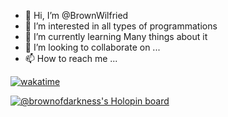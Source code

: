 - 👋 Hi, I’m @BrownWilfried
- 👀 I’m interested in all types of programmations
- 🌱 I’m currently learning  Many things about it
- 💞️ I’m looking to collaborate on ...
- 📫 How to reach me ...

[![wakatime](https://wakatime.com/badge/user/80562c28-6a2d-437d-b009-7c5fc30a0cfc.svg)](https://wakatime.com/@80562c28-6a2d-437d-b009-7c5fc30a0cfc)


[![@brownofdarkness's Holopin board](https://holopin.me/brownofdarkness)](https://holopin.io/@brownofdarkness)

<!---
BrownofDarkness/BrownofDarkness is a ✨ special ✨ repository because its `README.md` (this file) appears on your GitHub profile.
You can click the Preview link to take a look at your changes.
--->

